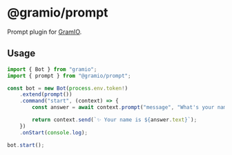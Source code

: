 # @gramio/prompt

Prompt plugin for [GramIO](https://gramio.netlify.app/).

## Usage

```ts
import { Bot } from "gramio";
import { prompt } from "@gramio/prompt";

const bot = new Bot(process.env.token!)
    .extend(prompt())
    .command("start", (context) => {
        const answer = await context.prompt("message", "What's your name?");

        return context.send(`✨ Your name is ${answer.text}`);
    })
    .onStart(console.log);

bot.start();
```
